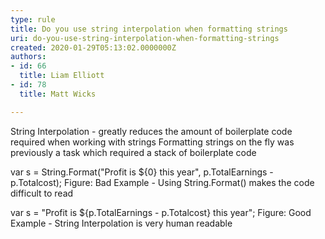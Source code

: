 ```yaml
---
type: rule
title: Do you use string interpolation when formatting strings
uri: do-you-use-string-interpolation-when-formatting-strings
created: 2020-01-29T05:13:02.0000000Z
authors:
- id: 66
  title: Liam Elliott
- id: 78
  title: Matt Wicks

---
```


 String Interpolation - greatly reduces the amount of boilerplate code required when working with strings
Formatting strings on the fly was previously a task which required a stack of boilerplate code
 
​​var s = String.Format("Profit is ${0} this year", p.TotalEarnings - p.Totalcost);
​​​Figure: Bad Example - Using String.Format() makes the code difficult to read

​​​var s = "Profit is ${p.TotalEarnings - p.Totalcost} this year";
Figure: Good Example - String Interpolation is very human readable

